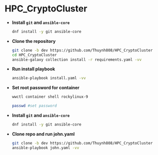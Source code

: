# HPC_CryptoCluster


- **Install `git` and `ansible-core`**
  
  ```bash
  dnf install -y git ansible-core
  ```
- **Clone the repository**
  
  ```bash
  git clone -b dev https://github.com/Thuynh808/HPC_CryptoCluster
  cd HPC_CryptoCluster
  ansible-galaxy collection install -r requirements.yaml -vv
  ```
- **Run install playbook**

  ```bash
  ansible-playbook install.yaml -vv
  ```
- **Set root password for container**

  ```bash
  wwctl container shell rockylinux-9
  ```
  ```bash
  passwd #set password
  ```
- **Install `git` and `ansible-core`**

  ```bash
  dnf install -y git ansible-core
  ```
- **Clone repo and run john.yaml**

  ```bash
  git clone -b dev https://github.com/Thuynh808/HPC_CryptoCluster
  ansible-playbook john.yaml -vv
  ```
